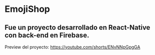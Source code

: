 # EmojiShop
## Fue un proyecto desarrollado en React-Native con back-end en Firebase.

Preview del proyecto:
https://youtube.com/shorts/ENvNNpGpgGA
